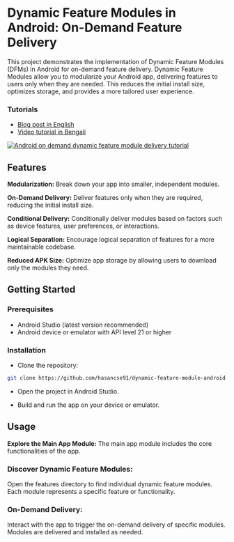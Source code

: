 # Dynamic Feature Modules in Android: On-Demand Feature Delivery
This project demonstrates the implementation of Dynamic Feature Modules (DFMs) in Android for on-demand feature delivery. Dynamic Feature Modules allow you to modularize your Android app, delivering features to users only when they are needed. This reduces the initial install size, optimizes storage, and provides a more tailored user experience.

### Tutorials
- [Blog post in English](https://medium.com/@hasan.cse91/mastering-android-dynamic-feature-module-delivery-1-3-3cf08afd1e42)
- [Video tutorial in Bengali](https://learning.megaminds.technology/courses/android-dynamic-feature-delivery/details)

[![Android on demand dynamic feature module delivery tutorial](https://github.com/hasancse91/dynamic-feature-module-android/assets/3769029/bdcfa677-9429-406f-b4af-c3f5ccb8e315)](https://youtu.be/p_Slte2zyYc)

## Features
**Modularization:** Break down your app into smaller, independent modules.

**On-Demand Delivery:** Deliver features only when they are required, reducing the initial install size.

**Conditional Delivery:** Conditionally deliver modules based on factors such as device features, user preferences, or interactions.

**Logical Separation:** Encourage logical separation of features for a more maintainable codebase.

**Reduced APK Size:** Optimize app storage by allowing users to download only the modules they need.

## Getting Started
### Prerequisites
- Android Studio (latest version recommended)
- Android device or emulator with API level 21 or higher
### Installation
- Clone the repository:
```bash
git clone https://github.com/hasancse91/dynamic-feature-module-android.git
```
- Open the project in Android Studio.

- Build and run the app on your device or emulator.

## Usage

**Explore the Main App Module:** The main app module includes the core functionalities of the app.

### Discover Dynamic Feature Modules:

Open the features directory to find individual dynamic feature modules.
Each module represents a specific feature or functionality.

### On-Demand Delivery:

Interact with the app to trigger the on-demand delivery of specific modules.
Modules are delivered and installed as needed.

